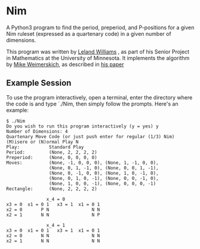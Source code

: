 # Nim
A Python3 program to find the period, preperiod, and P-positions for a given Nim ruleset 
(expressed as a quartenary code) in a given number of dimensions.

This program was written by [Leland Williams](https://lelandwilliams.github.io/)
, as part of his Senior Project in Mathematics at the University of Minnesota.
It implements the algorithm by [Mike Weimerskich](http://www-users.math.umn.edu/~weim0024/),
as described in [his paper](http://library.msri.org/books/Book63/files/131106-Weimerskirch.pdf)

## Example Session
To use the program interactively, open a terminal, enter the directory where the code is and type `./Nim, then simply follow the prompts. Here's an example:
```
$ ./Nim 
Do you wish to run this program interactively (y = yes) y
Number of Dimensions: 4
Quartenary Move Code (or just push enter for regular (1/3) Nim) 
(M)isere or (N)ormal Play N
Play:           Standard Play
Period:         (None, 2, 2, 2, 2)
Preperiod:      (None, 0, 0, 0, 0)
Moves:          (None, -1, 0, 0, 0), (None, 1, -1, 0, 0), 
                (None, 0, 1, -1, 0), (None, 0, 0, 1, -1), 
                (None, 0, -1, 0, 0), (None, 1, 0, -1, 0), 
                (None, 0, 1, 0, -1), (None, 0, 0, -1, 0), 
                (None, 1, 0, 0, -1), (None, 0, 0, 0, -1)
Rectangle:      (None, 2, 2, 2, 2)

               x_4 = 0                
x3 = 0  x1 = 0 1   x3 = 1  x1 = 0 1   
x2 = 0       P N                N N 
x2 = 1       N N                N P 

               x_4 = 1                
x3 = 0  x1 = 0 1   x3 = 1  x1 = 0 1   
x2 = 0       N N                N N 
x2 = 1       N N                N N 


```
